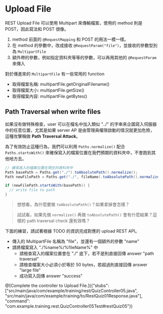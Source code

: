 # Upload File

REST Upload File 可以使用 Multipart 來傳輸檔案，使用的 method 則是 POST，因此寫法和 POST 很像。

1. method 前面的 ```@RequestMapping``` 和 POST 的用法一模一樣。
2. 在 method 的參數中，改成接收 ```@RequestParam("file")```，並接收的參數型別為 ```MultipartFile```
3. 額外帶的參數，例如指定資料夾等等的參數，可以再用其他的 ```@RequestParam``` 來傳入

對於傳進來的 ```MultipartFile``` 有一些常用的 function
* 取得檔案名稱: multipartFile.getOriginalFilename()
* 取得檔案大小: multipartFile.getSize()
* 取得檔案內容: multipartFile.getBytes()

## Path Traversal when write files

如果沒有做特殊檢查，user 可以在檔名中加入類似 "../" 的字串來企圖寫入伺服器中的任意位置，尤其是如果 server AP 是由管理員權限啟動的情況就更加危險，這種攻擊稱做 **Path Traversal Attack**。

為了有效防止這種行為，我們可以利用 ```Paths.normalize()``` 配合 ```Paths.startsWith()``` 來確保寫入的檔案位置在我們預期的資料夾中，不會跑到其他地方去。

```java
// 確保寫入的檔案位置在現在的資料夾中
Path basePath = Paths.get("./").toAbsolutePath().normalize();
Path newFilePath = Paths.get("./", fileName).toAbsolutePath().normalize();

if (newFilePath.startsWith(basePath)) {
  // write file to path
}
```

> 想想看，為什麼要做 ```toAbsolutePath()```？如果拿掉會怎樣？

> 試試看，如果先做 ```normalize()``` 再做 ```toAbsolutePath()``` 會有什麼結果？這樣的 path traversal check 還有效嗎？

下面的練習，請試著根據 TODO 的資訊完成對應的 upload REST API。
* 傳入的 MultipartFile 名稱為 "file"，並還有一個額外的參數 "name"
* 請將檔案寫入 "./%name%/%fileName%" 中
  * 請檢查寫入的檔案位置會在 "./" 底下，若不是則直接回傳 answer "path traversal"
  * 請檢查檔案大小必須小於等於 50 bytes，若超過則直接回傳 answer "large file"
  * 成功寫入回傳 answer "success"

@[Complete the controller to Upload File.]({"stubs": ["src/main/java/com/example/training/rest/QuizController05.java", "src/main/java/com/example/training/to/RestQuiz01Response.java"], "command": "com.example.training.rest.QuizController05Test#restQuiz05"})
